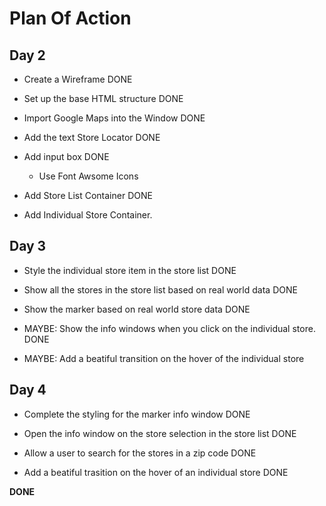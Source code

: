 # Plan Of Action

## Day 2

- Create a Wireframe DONE

- Set up the base HTML structure DONE

- Import Google Maps into the Window DONE

- Add the text Store Locator DONE

- Add input box DONE 
  - Use Font Awsome Icons

- Add Store List Container DONE

- Add Individual Store Container.

## Day 3

- Style the individual store item in the store list DONE

- Show all the stores in the store list based on real world data DONE

- Show the marker based on real world store data DONE

- MAYBE: Show the info windows when you click on the individual store. DONE

- MAYBE: Add a beatiful transition on the hover of the individual store

## Day 4

- Complete the styling for the marker info window DONE

- Open the info window on the store selection in the store list DONE

- Allow a user to search for the stores in a zip code DONE

- Add a beatiful trasition on the hover of an individual store DONE

**DONE**